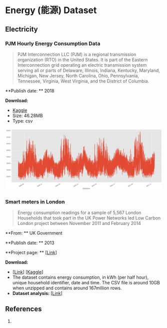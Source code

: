 # Energy (能源) Dataset
## Electricity
### PJM Hourly Energy Consumption Data

> PJM Interconnection LLC (PJM) is a regional transmission organization (RTO) in the United States. It is part of the Eastern Interconnection grid operating an electric transmission system serving all or parts of Delaware, Illinois, Indiana, Kentucky, Maryland, Michigan, New Jersey, North Carolina, Ohio, Pennsylvania, Tennessee, Virginia, West Virginia, and the District of Columbia.

**Publish date: ** 2018

**Download:**

- [Kaggle](https://www.kaggle.com/robikscube/hourly-energy-consumption)
- Size: 46.28MB
- Type: csv

![](images/PJM.png)

### Smart meters in London

> Energy consumption readings for a sample of 5,567 London Households that took part in the UK Power Networks led Low Carbon London project between November 2011 and February 2014

**From: ** UK Government

**Publish date: ** 2013

**Project page: ** [[Link](https://innovation.ukpowernetworks.co.uk/)]

**Download:** 

- [[Link](https://data.london.gov.uk/dataset/smartmeter-energy-use-data-in-london-households)] [[Kaggle](https://www.kaggle.com/jeanmidev/smart-meters-in-london)]
- The dataset contains energy consumption, in kWh (per half hour), unique household identifier, date and time. The CSV file is around 10GB when unzipped and contains around 167million rows.
- **Dataset analysis:** [[Link](https://data.london.gov.uk/blog/electricity-consumption-in-a-sample-of-london-households/)]



## References

1. 

